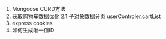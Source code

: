 1. Mongoose CURD方法
2. 获取购物车数据优化
  2.1 子对象数据分页   userControler.cartList
3. express cookies
4. 如何生成唯一值ID
